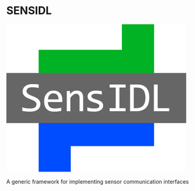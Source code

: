 SENSIDL
=======

![alt text][logo]

[logo]: https://github.com/SENSIDL-PROJECT/SensIDL/blob/master/images/2014-12-19_SensIDL_Logo_Final.jpg "Logo Title Text 2"

A generic framework for implementing sensor communication interfaces
